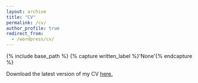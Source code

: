 ```yaml
---
layout: archive
title: "CV"
permalink: /cv/
author_profile: true
redirect_from:
  - /wordpress/cv/
---
```



{% include base_path %}
{% capture written_label %}'None'{% endcapture %}

Download the latest version of my CV <u><a href="https://www.overleaf.com/project/5b5a5ddf600ca67d88174db7/detached">here.</a></u>
<br/>
